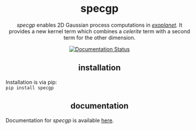 <h1 align="center">
  specgp
</h1>
<p align="center">
    <em>specgp</em> enables 2D Gaussian process computations in <a href="https://github.com/exoplanet-dev/exoplanet.git"><em>exoplanet</em></a>. It provides a new kernel term which combines a <em>celerite</em> term with a second term for the other dimension. 
</p>
<p align="center">
    <a href='https://specgp.readthedocs.io/en/latest/?badge=latest'>
    <img src='https://readthedocs.org/projects/specgp/badge/?version=latest' alt='Documentation Status' />
    </a>
</p>

<h2 align="center">
    installation
</h2>
<p>
    Installation is via pip:
    </br>
    <code>pip install specgp</code>
</p>
<h2 align="center">
    documentation
</h2>
<p>
    Documentation for <em>specgp</em> is available <a href="https://specgp.readthedocs.io">here</a>.
</p>